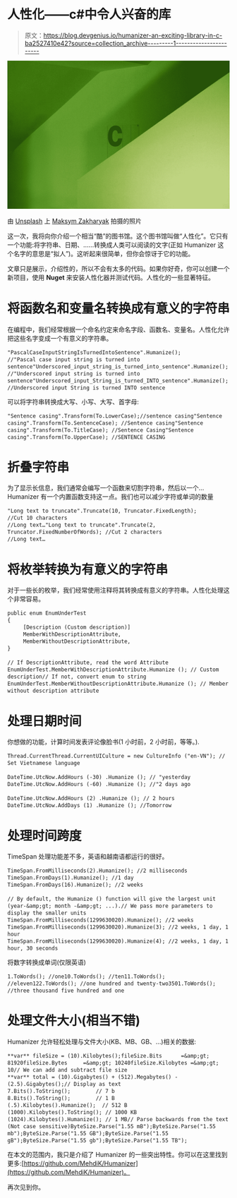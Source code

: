 # 人性化——c#中令人兴奋的库

> 原文：<https://blog.devgenius.io/humanizer-an-exciting-library-in-c-ba2527410e42?source=collection_archive---------1----------------------->

![](img/3491c3330fe90cdf30a5c1e73df008ca.png)

由 [Unsplash](https://unsplash.com?utm_source=medium&utm_medium=referral) 上 [Maksym Zakharyak](https://unsplash.com/@zakharyak?utm_source=medium&utm_medium=referral) 拍摄的照片

这一次，我将向你介绍一个相当“酷”的图书馆。这个图书馆叫做“人性化”。它只有一个功能:将字符串、日期、……转换成人类可以阅读的文字(正如 Humanizer 这个名字的意思是“拟人”)。这听起来很简单，但你会惊讶于它的功能。

文章只是展示，介绍性的，所以不会有太多的代码。如果你好奇，你可以创建一个新项目，使用 **Nuget** 来安装人性化器并测试代码。人性化的一些显著特征。

# **将函数名和变量名转换成有意义的字符串**

在编程中，我们经常根据一个命名约定来命名字段、函数名、变量名。人性化允许把这些名字变成一个有意义的字符串。

```
"PascalCaseInputStringIsTurnedIntoSentence".Humanize();
//"Pascal case input string is turned into sentence"Underscored_input_string_is_turned_into_sentence".Humanize();
//"Underscored input string is turned into sentence"Underscored_input_String_is_turned_INTO_sentence".Humanize();
//Underscored input String is turned INTO sentence
```

可以将字符串转换成大写、小写、大写、首字母:

```
"Sentence casing".Transform(To.LowerCase);//sentence casing"Sentence casing".Transform(To.SentenceCase); //Sentence casing"Sentence casing".Transform(To.TitleCase); //Sentence Casing"Sentence casing".Transform(To.UpperCase); //SENTENCE CASING
```

# **折叠字符串**

为了显示长信息，我们通常会编写一个函数来切割字符串，然后以一个… Humanizer 有一个内置函数支持这一点。我们也可以减少字符或单词的数量

```
"Long text to truncate".Truncate(10, Truncator.FixedLength); 
//Cut 10 characters 
//Long text…"Long text to truncate".Truncate(2, Truncator.FixedNumberOfWords); //Cut 2 characters
//Long text…
```

# 将枚举转换为有意义的字符串

对于一些长的枚举，我们经常使用注释将其转换成有意义的字符串。人性化处理这个非常容易。

```
public enum EnumUnderTest
{
     [Description (Custom description)]
     MemberWithDescriptionAttribute,
     MemberWithoutDescriptionAttribute,
}

// If DescriptionAttribute, read the word Attribute
EnumUnderTest.MemberWithDescriptionAttribute.Humanize (); // Custom description// If not, convert enum to string
EnumUnderTest.MemberWithoutDescriptionAttribute.Humanize (); // Member without description attribute
```

# 处理日期时间

你想做的功能，计算时间发表评论像脸书(1 小时前，2 小时前，等等。).

```
Thread.CurrentThread.CurrentUICulture = new CultureInfo ("en-VN"); // Set Vietnamese language

DateTime.UtcNow.AddHours (-30) .Humanize (); // "yesterday
DateTime.UtcNow.AddHours (-60) .Humanize (); //"2 days ago

DateTime.UtcNow.AddHours (2) .Humanize (); // 2 hours
DateTime.UtcNow.AddDays (1) .Humanize (); //Tomorrow
```

# 处理时间跨度

TimeSpan 处理功能差不多，英语和越南语都运行的很好。

```
TimeSpan.FromMilliseconds(2).Humanize(); //2 milliseconds
TimeSpan.FromDays(1).Humanize(); //1 day
TimeSpan.FromDays(16).Humanize(); //2 weeks

// By default, the Humanize () function will give the largest unit (year-&amp;gt; month -&amp;gt; ...).// We pass more parameters to display the smaller units
TimeSpan.FromMilliseconds(1299630020).Humanize(); //2 weeks
TimeSpan.FromMilliseconds(1299630020).Humanize(3); //2 weeks, 1 day, 1 hour
TimeSpan.FromMilliseconds(1299630020).Humanize(4); //2 weeks, 1 day, 1 hour, 30 seconds
```

将数字转换成单词(仅限英语)

```
1.ToWords(); //one10.ToWords(); //ten11.ToWords(); //eleven122.ToWords(); //one hundred and twenty-two3501.ToWords(); //three thousand five hundred and one
```

# 处理文件大小(相当不错)

Humanizer 允许轻松处理与文件大小(KB、MB、GB、…)相关的数据:

```
**var** fileSize = (10).Kilobytes();fileSize.Bits      =&amp;gt; 81920fileSize.Bytes     =&amp;gt; 10240fileSize.Kilobytes =&amp;gt; 10// We can add and subtract file size
**var** total = (10).Gigabytes() + (512).Megabytes() - (2.5).Gigabytes();// Display as text
7.Bits().ToString();        // 7 b
8.Bits().ToString();        // 1 B
(.5).Kilobytes().Humanize();  // 512 B
(1000).Kilobytes().ToString(); // 1000 KB
(1024).Kilobytes().Humanize(); // 1 MB// Parse backwards from the text (Not case sensitive)ByteSize.Parse("1.55 mB");ByteSize.Parse("1.55 mb");ByteSize.Parse("1.55 GB");ByteSize.Parse("1.55 gB");ByteSize.Parse("1.55 gb");ByteSize.Parse("1.55 TB");
```

在本文的范围内，我只是介绍了 Humanizer 的一些突出特性。你可以在这里找到更多:[https://github.com/MehdiK/Humanizer](https://github.com/MehdiK/Humanizer)。

再次见到你。